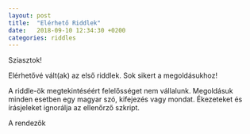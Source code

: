```yaml
---
layout: post
title:  "Elérhető Riddlek"
date:   2018-09-10 12:34:30 +0200
categories: riddles
---
```


Sziasztok!

Elérhetővé vált(ak) az első riddlek. Sok sikert a megoldásukhoz!

A riddle-ök megtekintéséért felelősséget nem vállalunk. Megoldásuk minden esetben egy magyar szó, kifejezés vagy mondat. Ékezeteket és írásjeleket ignorálja az ellenőrző szkript.

A rendezők
